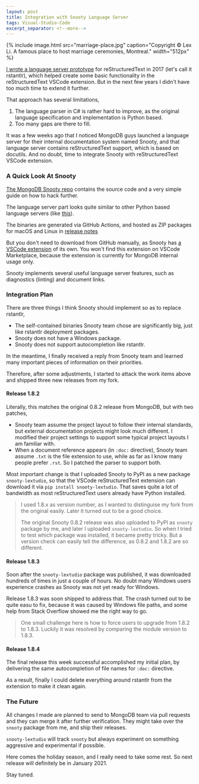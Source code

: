 ```yaml
---
layout: post
title: Integration with Snooty Language Server
tags: Visual-Studio-Code
excerpt_separator: <!--more-->
---
```

{% include image.html
src="marriage-place.jpg" caption="Copyright © Lex Li. A famous place to host marriage ceremonies, Montreal." width="512px" %}

[I wrote a language server prototype](https://blog.lextudio.com/a-new-restructuredtext-project-112e9ae52acb) for reStructuredText in 2017 (let's call it rstantlr), which helped create some basic functionality in the reStructuredText VSCode extension. But in the next few years I didn't have too much time to extend it further.

That approach has several limitations,

1. The language parser in C# is rather hard to improve, as the original language specification and implementation is Python based.
1. Too many gaps are there to fill.

It was a few weeks ago that I noticed MongoDB guys launched a language server for their internal documentation system named Snooty, and that language server contains reStructuredText support, which is based on docutils. And no doubt, time to integrate Snooty with reStructuredText VSCode extension.
<!--more-->

### A Quick Look At Snooty
[The MongoDB Snooty repo](https://github.com/mongodb/snooty-parser) contains the source code and a very simple guide on how to hack further.

The language server part looks quite similar to other Python based language servers (like [this](https://github.com/palantir/python-language-server/)).

The binaries are generated via GitHub Actions, and hosted as ZIP packages for macOS and Linux in [release notes](https://github.com/mongodb/snooty-parser/releases)

But you don't need to download from GitHub manually, as Snooty has [a VSCode extension](https://github.com/mongodb/snooty-vscode) of its own. You won't find this extension on VSCode Marketplace, because the extension is currently for MongoDB internal usage only.

Snooty implements several useful language server features, such as diagnostics (linting) and document links.

### Integration Plan
There are three things I think Snooty should implement so as to replace rstantlr,

* The self-contained binaries Snooty team chose are significantly big, just like rstantlr deployment packages.
* Snooty does not have a Windows package.
* Snooty does not support autocompletion like rstantlr.

In the meantime, I finally received a reply from Snooty team and learned many important pieces of information on their priorities.

Therefore, after some adjustments, I started to attack the work items above and shipped three new releases from my fork.

#### Release 1.8.2
Literally, this matches the original 0.8.2 release from MongoDB, but with two patches,

* Snooty team assume the project layout to follow their internal standards, but external documentation projects might look much different. I modified their project settings to support some typical project layouts I am familiar with.
* When a document reference appears (in `:doc:` directive), Snooty team assume `.txt` is the file extension to use, while as far as I know many people prefer `.rst`. So I patched the parser to support both.

Most important change is that I uploaded Snooty to PyPI as a new package `snooty-lextudio`, so that the VSCode reStructuredText extension can download it via `pip install snooty-lextudio`. That saves quite a lot of bandwidth as most reStructuredText users already have Python installed.

> I used 1.8.x as version number, as I wanted to distinguise my fork from the original easily. Later it turned out to be a good choice.
>
> The original Snooty 0.8.2 release was also uploaded to PyPI as `snooty` package by me, and later I uploaded `snooty-lextudio`. So when I tried to test which package was installed, it became pretty tricky. But a version check can easily tell the difference, as 0.8.2 and 1.8.2 are so different.

#### Release 1.8.3
Soon after the `snooty-lextudio` package was published, it was downloaded hundreds of times in just a couple of hours. No doubt many Windows users experience crashes as Snooty was not yet ready for Windows.

Release 1.8.3 was soon shipped to address that. The crash turned out to be quite easu to fix, because it was caused by Windows file paths, and some help from Stack Overflow showed me the right way to go.

> One small challenge here is how to force users to upgrade from 1.8.2 to 1.8.3. Luckily it was resolved by comparing the module version to 1.8.3.

#### Release 1.8.4
The final release this week successful accomplished my initial plan, by delivering the same autocompletion of file names for `:doc:` directive.

As a result, finally I could delete everything around rstantlr from the extension to make it clean again.

### The Future
All changes I made are planned to send to MongoDB team via pull requests and they can merge it after further verification. They might take over the `snooty` package from me, and ship their releases.

`snooty-lextudio` will track `snooty` but always experiment on something aggressive and experimental if possible.

Here comes the holiday season, and I really need to take some rest. So next release will definitely be in January 2021.

Stay tuned.
